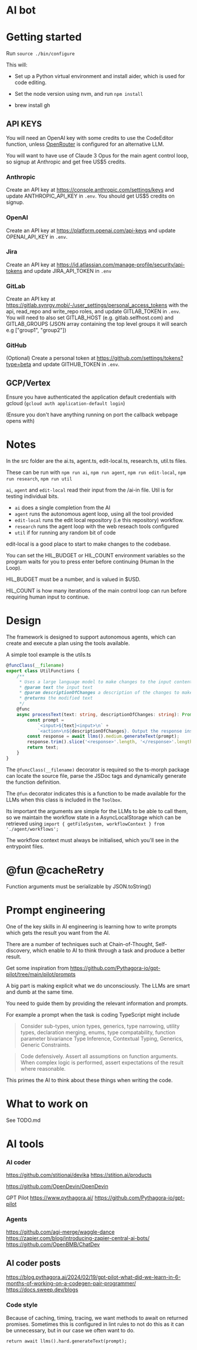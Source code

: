 # AI bot


# Getting started

Run `source ./bin/configure`

This will:
- Set up a Python virtual environment and install aider,
which is used for code editing.
- Set the node version using nvm, and run `npm install`

- brew install gh

## API KEYS

You will need an OpenAI key with some credits to use the CodeEditor function, unless [OpenRouter](https://aider.chat/docs/faq.html#accessing-other-llms-with-openrouter]) is configured for an alternative LLM.

You will want to have use of Claude 3 Opus for the main agent control loop, so signup at Anthropic and get free US$5 credits.

### Anthropic
Create an API key at https://console.anthropic.com/settings/keys and update ANTHROPIC_API_KEY in `.env`. 
You should get US$5 credits on signup.

### OpenAI

Create an API key at https://platform.openai.com/api-keys and update OPENAI_API_KEY in `.env`.

### Jira

Create an API key at https://id.atlassian.com/manage-profile/security/api-tokens and update JIRA_API_TOKEN in `.env`

### GitLab

Create an API key at https://gitlab.synrgy.mobi/-/user_settings/personal_access_tokens with the api, read_repo and write_repo roles, and update GITLAB_TOKEN in `.env`. You will need to also set GITLAB_HOST (e.g. gitlab.selfhost.com) and GITLAB_GROUPS (JSON array containing the top level groups it will search e.g ["group1", "group2"])

### GitHub

(Optional) Create a personal token at https://github.com/settings/tokens?type=beta and update GITHUB_TOKEN in `.env`.

## GCP/Vertex

Ensure you have authenticated the application default credentials with gcloud (`gcloud auth application-default login`)

(Ensure you don't have anything running on port the callback webpage opens with)


# Notes

In the src folder are the ai.ts, agent.ts, edit-local.ts, research.ts, util.ts files.

These can be run with `npm run ai`, `npm run agent`, `npm run edit-local`, `npm run research`, `npm run util`

`ai`, `agent` and `edit-local` read their input from the /ai-in file. Util is for testing individual bits.

- `ai` does a single completion from the AI
- `agent` runs the autonomous agent loop, using all the tool provided
- `edit-local` runs the edit local repository (i.e this repository) workflow.
- `research` runs the agent loop with the web reseach tools configured 
- `util` if for running any random bit of code

edit-local is a good place to start to make changes to the codebase.

You can set the HIL_BUDGET or HIL_COUNT environment variables so the program
waits for you to press enter before continuing (Human In the Loop).

HIL_BUDGET must be a number, and is valued in $USD.

HIL_COUNT is how many iterations of the main control loop can run before requiring human input to continue.


# Design

The framework is designed to support autonomous agents, which can create and execute a plan using
the tools available.

A simple tool example is the utils.ts

```Typescript
@funcClass(__filename)
export class UtilFunctions {
    /**
     * Uses a large language model to make changes to the input content by applying the provided natural language instruction
     * @param text the input text
     * @param descriptionOfChanges a description of the changes to make to the text
     * @returns the modified text
     */
    @func
    async processText(text: string, descriptionOfChanges: string): Promise<string> {
        const prompt =
            `<input>${text}<input>\n` +
            `<action>\n${descriptionOfChanges}. Output the response inside <response></response> tags.\n</action>`;
        const response = await llms().medium.generateText(prompt);
        response.trim().slice('<response>'.length, '</response>'.length * -1);
        return text;
    }
}
```
The `@funcClass(__filename)` decorator is required so the ts-morph package can locate the source file, 
parse the JSDoc tags and dynamically generate the function definition.

The `@fun` decorator indicates this is a function to be made available for the LLMs when this class is included in the `Toolbox`.

Its important the arguments are simple for the LLMs to be able to call them, so we maintain the workflow state in a AsyncLocalStorage
which can be retrieved using
`import { getFileSystem, workflowContext } from './agent/workflows';`

The workflow context must always be initialised, which you'll see in the entrypoint files.


# @fun @cacheRetry

Function arguments must be serializable by JSON.toString()

# Prompt engineering

One of the key skills in AI engineering is learning how to write prompts which gets the result you want from the AI.

There are a number of techniques such at Chain-of-Thought, Self-discovery, which enable to AI to think through a task and produce a better result.

Get some inspiration from https://github.com/Pythagora-io/gpt-pilot/tree/main/pilot/prompts

A big part is making explicit what we do unconsciously. The LLMs are smart and dumb at the same time.

You need to guide them by providing the relevant information and prompts.

For example a prompt when the task is coding TypeScript might include

> Consider sub-types, union types, generics, type narrowing, utility types,
declaration merging, enums, type compatability, function parameter bivariance
Type Inference, Contextual Typing, Generics, Generic Constraints.

>  Code defensively. Assert all assumptions on function arguments.
When complex logic is performed, assert expectations of the result where reasonable.

This primes the AI to think about these things when writing the code.

# What to work on

See TODO.md


# AI tools

### AI coder

https://github.com/stitionai/devika
https://stition.ai/products

https://github.com/OpenDevin/OpenDevin

GPT Pilot
https://www.pythagora.ai/
https://github.com/Pythagora-io/gpt-pilot

### Agents

https://github.com/agi-merge/waggle-dance
https://zapier.com/blog/introducing-zapier-central-ai-bots/
https://github.com/OpenBMB/ChatDev

## AI coder posts
https://blog.pythagora.ai/2024/02/19/gpt-pilot-what-did-we-learn-in-6-months-of-working-on-a-codegen-pair-programmer/
https://docs.sweep.dev/blogs

### Code style
Because of caching, timing, tracing, we want methods to await on returned promises.
Sometimes this is configured in lint rules to not do this as it can be unnecessary, but in our case we often want to do.
```
return await llms().hard.generateText(prompt);
```
